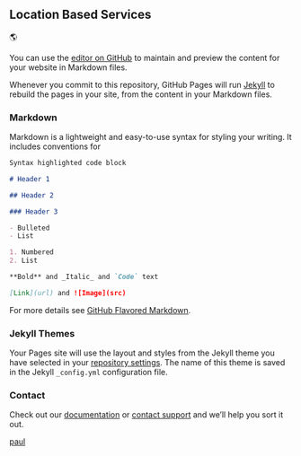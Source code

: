 ## Location Based Services 

:earth_americas:

You can use the [editor on GitHub](https://github.com/geotrek/geotrek.github.io/edit/master/index.md) to maintain and preview the content for your website in Markdown files.

Whenever you commit to this repository, GitHub Pages will run [Jekyll](https://jekyllrb.com/) to rebuild the pages in your site, from the content in your Markdown files.

### Markdown

Markdown is a lightweight and easy-to-use syntax for styling your writing. It includes conventions for

```markdown
Syntax highlighted code block

# Header 1

## Header 2

### Header 3

- Bulleted
- List

1. Numbered
2. List

**Bold** and _Italic_ and `Code` text

[Link](url) and ![Image](src)
```

For more details see [GitHub Flavored Markdown](https://guides.github.com/features/mastering-markdown/).

### Jekyll Themes

Your Pages site will use the layout and styles from the Jekyll theme you have selected in your [repository settings](https://github.com/geotrek/geotrek.github.io/settings). The name of this theme is saved in the Jekyll `_config.yml` configuration file.

### Contact

 Check out our [documentation](https://help.github.com/categories/github-pages-basics/) or [contact support](https://github.com/contact) and we’ll help you sort it out.
 
 [paul](geotrek.github.io/about.html)
